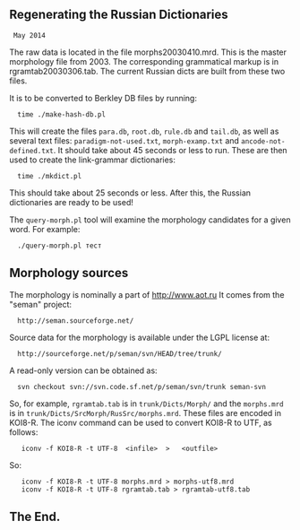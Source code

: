 
Regenerating the Russian Dictionaries
-------------------------------------
     May 2014


The raw data is located in the file morphs20030410.mrd.  This is the
master morphology file from 2003. The corresponding grammatical
markup is in rgramtab20030306.tab.  The current Russian dicts are built
from these two files.

It is to be converted to Berkley DB files by running:
```
  time ./make-hash-db.pl
```
This will create the files `para.db`, `root.db`, `rule.db` and
`tail.db`, as well as several text files: `paradigm-not-used.txt`,
`morph-examp.txt` and `ancode-not-defined.txt`.  It should take
about 45 seconds or less to run.  These are then used to create
the link-grammar dictionaries:
```
  time ./mkdict.pl
```
This should take about 25 seconds or less.  After this, the Russian
dictionaries are ready to be used!

The `query-morph.pl` tool will examine the morphology candidates for a
given word. For example:
```
  ./query-morph.pl тест
```

Morphology sources
------------------
The morphology is nominally a part of http://www.aot.ru  It comes from
the "seman" project:
```
  http://seman.sourceforge.net/
```
Source data for the morphology is available under the LGPL license at:
```
  http://sourceforge.net/p/seman/svn/HEAD/tree/trunk/
```
A read-only version can be obtained as:
```
  svn checkout svn://svn.code.sf.net/p/seman/svn/trunk seman-svn
```
So, for example, `rgramtab.tab` is in `trunk/Dicts/Morph/` and the
`morphs.mrd` is in `trunk/Dicts/SrcMorph/RusSrc/morphs.mrd`.  These files
are encoded in KOI8-R.  The iconv command can be used to convert
KOI8-R to UTF, as follows:
```
   iconv -f KOI8-R -t UTF-8  <infile>  >   <outfile>
```
So:
```
   iconv -f KOI8-R -t UTF-8 morphs.mrd > morphs-utf8.mrd
   iconv -f KOI8-R -t UTF-8 rgramtab.tab > rgramtab-utf8.tab
```

The End.
--------
